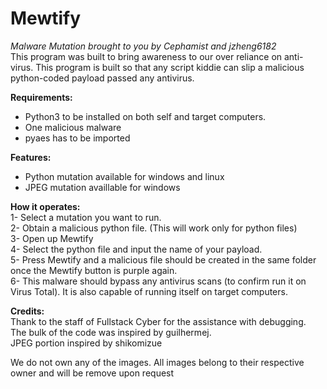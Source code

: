 # **Mewtify**
*Malware Mutation brought to you by Cephamist and jzheng6182*  
This program was built to bring awareness to our over reliance on anti-virus. This program is built so that any script kiddie can slip a malicious python-coded payload passed any antivirus.  

**Requirements:**  
- Python3 to be installed on both self and target computers.
- One malicious malware  
- pyaes has to be imported 
  
**Features:**  
- Python mutation available for windows and linux
- JPEG mutation availlable for windows
  
**How it operates:**  
1- Select a mutation you want to run.  
2- Obtain a malicious python file. (This will work only for python files)  
3- Open up Mewtify  
4- Select the python file and input the name of your payload.  
5- Press Mewtify and a malicious file should be created in the same folder once the Mewtify button is purple again.  
6- This malware should bypass any antivirus scans (to confirm run it on Virus Total). It is also capable of running itself on target computers.  

**Credits:**  
Thank to the staff of Fullstack Cyber for the assistance with debugging.  
The bulk of the code was inspired by guilhermej.  
JPEG portion inspired by shikomizue

We do not own any of the images. All images belong to their respective owner and will be remove upon request
